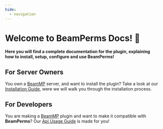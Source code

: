 ```yaml
---
hide:
  - navigation
---
```


# Welcome to **BeamPerms** Docs! :tada:

**Here you will find a complete documentation for the plugin, explaining how to install, setup, configure and use BeamPerms!**

## For **Server Owners**

You own a [BeamMP](https://beammp.com) server, and want to install the plugin? Take a look at our [Installation Guide](getting-started/install.md), were we will walk you through the installation process.

## For **Developers**

You are making a [BeamMP](https://beammp.com) plugin and want to make it compatible with **BeamPerms**? Our [Api Usage Guide](api/usage.md) is made for you!